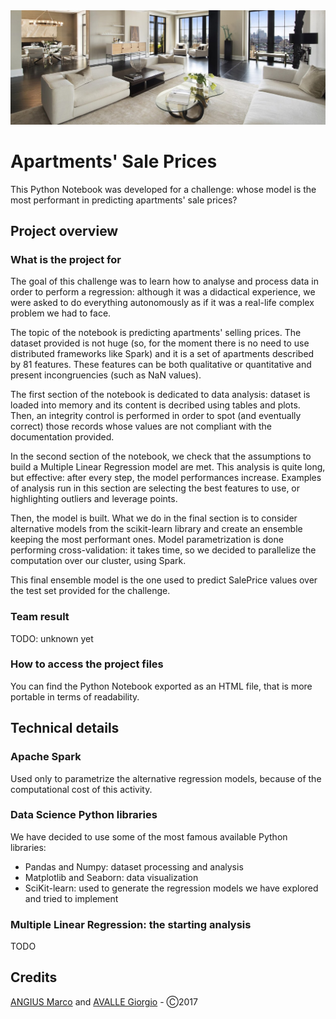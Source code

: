 <img src="cover.jpg" />

# Apartments' Sale Prices
This Python Notebook was developed for a challenge: whose model is the most performant in predicting apartments' sale prices?

## Project overview
### What is the project for
The goal of this challenge was to learn how to analyse and process data in order to perform a regression: although it was a didactical experience, we were asked to do everything autonomously as if it was a real-life complex problem we had to face.

The topic of the notebook is predicting apartments' selling prices. The dataset provided is not huge (so, for the moment there is no need to use distributed frameworks like Spark) and it is a set of apartments described by 81 features. These features can be both qualitative or quantitative and present incongruencies (such as NaN values).

The first section of the notebook is dedicated to data analysis: dataset is loaded into memory and its content is decribed using tables and plots. Then, an integrity control is performed in order to spot (and eventually correct) those records whose values are not compliant with the documentation provided.

In the second section of the notebook, we check that the assumptions to build a Multiple Linear Regression model are met. This analysis is quite long, but effective: after every step, the model performances increase. Examples of analysis run in this section are selecting the best features to use, or highlighting outliers and leverage points.

Then, the model is built. What we do in the final section is to consider alternative models from the scikit-learn library and create an ensemble keeping the most performant ones. Model parametrization is done performing cross-validation: it takes time, so we decided to parallelize the computation over our cluster, using Spark.

This final ensemble model is the one used to predict SalePrice values over the test set provided for the challenge.

### Team result
TODO: unknown yet

### How to access the project files
You can find the Python Notebook exported as an HTML file, that is more portable in terms of readability.

## Technical details
### Apache Spark
Used only to parametrize the alternative regression models, because of the computational cost of this activity.

### Data Science Python libraries
We have decided to use some of the most famous available Python libraries:
- Pandas and Numpy: dataset processing and analysis
- Matplotlib and Seaborn: data visualization
- SciKit-learn: used to generate the regression models we have explored and tried to implement

### Multiple Linear Regression: the starting analysis
TODO

## Credits
<a href="https://github.com/MrAngius" target="_blank">ANGIUS Marco</a> and <a href="https://github.com/gavalle94" target="_blank">AVALLE Giorgio</a> - Ⓒ2017

